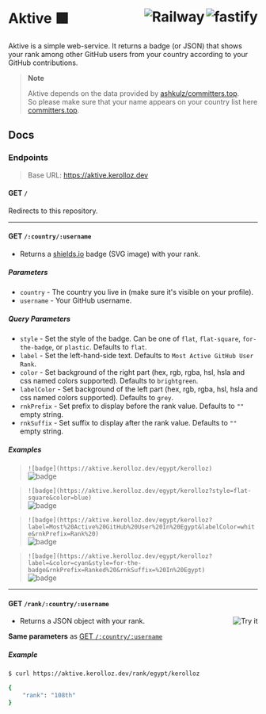 <h1 align="left">Aktive 🟩
<a target="_blank" href="https://fastify.io"><img alt="fastify" align="right" src="https://img.shields.io/static/v1?logo=fastify&label=&message=Fastify&style=for-the-badge&color=grey"/></a>
<a target="_blank" href="https://railway.app/"><img alt="Railway" align="right" src="https://img.shields.io/static/v1?label=&message=Railway&style=for-the-badge&color=grey&logo=railway" /></a>
</h1>

Aktive is a simple web-service. It returns a badge (or JSON) that shows your rank among other GitHub users from your country according to your GitHub contributions.

> **Note**  
>  
> Aktive depends on the data provided by [ashkulz/committers.top](//github.com/ashkulz/committers.top).  
> So please make sure that your name appears on your country list here [committers.top](https://committers.top).

## Docs

### Endpoints

> Base URL: <https://aktive.kerolloz.dev>

#### GET `/`

Redirects to this repository.

---

#### GET `/:country/:username`

- Returns a [shields.io](https://shields.io) badge (SVG image) with your rank.

##### Parameters

- `country` - The country you live in (make sure it's visible on your profile).
- `username` - Your GitHub username.

##### Query Parameters

- `style` - Set the style of the badge. Can be one of `flat`, `flat-square`, `for-the-badge`, or `plastic`. Defaults to `flat`.
- `label` - Set the left-hand-side text. Defaults to `Most Active GitHub User Rank`.
- `color` - Set background of the right part (hex, rgb, rgba, hsl, hsla and css named colors supported). Defaults to `brightgreen`.
- `labelColor` -  Set background of the left part (hex, rgb, rgba, hsl, hsla and css named colors supported). Defaults to `grey`.
- `rnkPrefix` - Set prefix to display before the rank value. Defaults to `""` empty string.
- `rnkSuffix` - Set suffix to display after the rank value. Defaults to `""` empty string.

##### Examples

> `![badge](https://aktive.kerolloz.dev/egypt/kerolloz)`  
> ![badge](https://aktive.kerolloz.dev/egypt/kerolloz)

> `![badge](https://aktive.kerolloz.dev/egypt/kerolloz?style=flat-square&color=blue)`  
> ![badge](https://aktive.kerolloz.dev/egypt/kerolloz?style=flat-square&color=blue)  

> `![badge](https://aktive.kerolloz.dev/egypt/kerolloz?label=Most%20Active%20GitHub%20User%20In%20Egypt&labelColor=white&rnkPrefix=Rank%20)`  
> ![badge](https://aktive.kerolloz.dev/egypt/kerolloz?label=Most%20Active%20GitHub%20User%20In%20Egypt&labelColor=white&rnkPrefix=Rank%20)

> `![badge](https://aktive.kerolloz.dev/egypt/kerolloz?label=&color=cyan&style=for-the-badge&rnkPrefix=Ranked%20&rnkSuffix=%20In%20Egypt)`  
> ![badge](https://aktive.kerolloz.dev/egypt/kerolloz?label=&color=cyan&style=for-the-badge&rnkPrefix=Ranked%20&rnkSuffix=%20In%20Egypt)

---

#### GET `/rank/:country/:username`

<a target="_blank" href="https://reqbin.com/c-1lldzybw ">
  <img align="right" alt="Try it" src="https://img.shields.io/badge/-Try%20it-white?style=for-the-badge" />
</a>

- Returns a JSON object with your rank.

**Same parameters** as [GET `/:country/:username`](#get-countryusername)

##### Example

```bash
$ curl https://aktive.kerolloz.dev/rank/egypt/kerolloz

{
    "rank": "108th"
}
```
